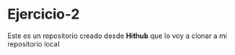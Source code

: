 # Ejercicio-2

Este es un repositorio creado desde **Hithub** que lo voy a clonar a mi repositorio local
